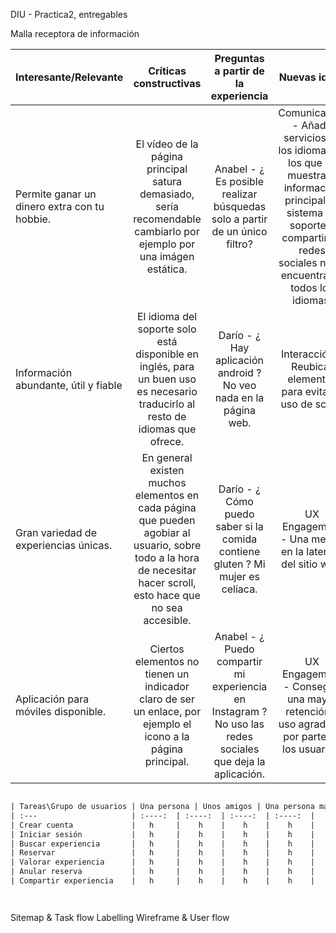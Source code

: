 DIU - Practica2, entregables

Malla receptora de información 


| Interesante/Relevante  | Críticas constructivas  | Preguntas a partir de la experiencia | Nuevas ideas |
| :---        |  :----:   | :----: | :----: |
| Permite ganar un dinero extra con tu hobbie.    | El vídeo de la página principal satura demasiado, sería recomendable cambiarlo por ejemplo por una imágen estática.  |   Anabel - ¿ Es posible realizar búsquedas solo a partir de un único filtro?   |  Comunicación - Añadir servicios en los idiomas en los que se muestra la información principal. El sistema de soporte y compartir en redes sociales no se encuentra en todos los idiomas.        |              
| Información abundante, útil y fiable      | El idioma del soporte solo está disponible en inglés, para un buen uso es necesario traducirlo al resto de idiomas que ofrece.  |  Darío - ¿ Hay aplicación android ? No veo nada en la página web. | Interacción - Reubicar elementos para evitar el uso de scroll.   |              
| Gran variedad de experiencias únicas.      | En general existen muchos elementos en cada página que pueden agobiar al usuario, sobre todo a la hora de necesitar hacer scroll, esto hace que no sea accesible.  |  Darío - ¿ Cómo puedo saber si la comida contiene gluten ? Mi mujer es celíaca.     |  UX Engagement - Una mejora en la latencia del sitio web. |              
| Aplicación para móviles disponible.        | Ciertos elementos no tienen un indicador claro de ser un enlace, por ejemplo el icono a la página principal.  | Anabel - ¿ Puedo compartir mi experiencia en Instagram ? No uso las redes sociales que deja la aplicación.  |  UX Engagement - Conseguir una mayor retención y uso agradable por parte de los usuarios.  |              


```diff

| Tareas\Grupo de usuarios | Una persona | Unos amigos | Una persona mayor | grupo 4 |
| :---                     | :----:  | :----:  | :----:  | :----:  |
| Crear cuenta             |   h     |    h    |    h    |    h    |
| Iniciar sesión           |   h     |    h    |    h    |    h    |
| Buscar experiencia       |   h     |    h    |    h    |    h    |
| Reservar                 |   h     |    h    |    h    |    h    | 
| Valorar experiencia      |   h     |    h    |    h    |    h    |
| Anular reserva           |   h     |    h    |    h    |    h    |
| Compartir experiencia    |   h     |    h    |    h    |    h    |




```


Sitemap & Task flow 
Labelling 
Wireframe & User flow 
